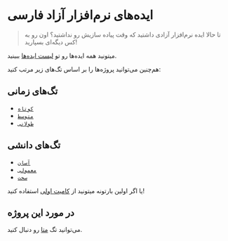 # ایده‌های نرم‌افزار آزاد فارسی

> تا حالا ایده نرم‌افزار آزادی داشتید که وقت پیاده سازیش رو نداشتید؟ اون رو به کس دیگه‌ای بسپارید!

میتونید همه ایده‌ها رو تو [لیست ایده‌ها](https://github.com/persian-free-software-ideas/persian-free-software-ideas/issues) ببینید.

هم‌چنین می‌توانید پروژه‌ها را بر اساس تگ‌های زیر مرتب کنید:

## تگ‌های زمانی

* [`کوتاه`](https://github.com/persian-free-software-ideas/persian-free-software-ideas/labels/کوتاه)
* [`متوسط`](https://github.com/persian-free-software-ideas/persian-free-software-ideas/labels/%D9%85%D8%AA%D9%88%D8%B3%D8%B7)
* [`طولانی`](https://github.com/persian-free-software-ideas/persian-free-software-ideas/labels/%D8%B7%D9%88%D9%84%D8%A7%D9%86%DB%8C)

## تگ‌های دانشی

* [`آسان`](https://github.com/persian-free-software-ideas/persian-free-software-ideas/labels/%D8%A2%D8%B3%D8%A7%D9%86)
* [`معمولی`](https://github.com/persian-free-software-ideas/persian-free-software-ideas/labels/%D9%85%D8%AA%D9%88%D8%B3%D8%B7)
* [`سخت`](https://github.com/persian-free-software-ideas/persian-free-software-ideas/labels/%D8%B3%D8%AE%D8%AA)

یا اگر اولین بارتونه میتونید از
[کامیت اولی](https://github.com/persian-free-software-ideas/persian-free-software-ideas/labels/%DA%A9%D8%A7%D9%85%DB%8C%D8%AA%20%D8%A7%D9%88%D9%84%DB%8C)
استفاده کنید!

## در مورد این پروژه

می‌توانید تگ 
[متا](https://github.com/persian-free-software-ideas/persian-free-software-ideas/labels/%D9%85%D8%AA%D8%A7) رو دنبال کنید.
